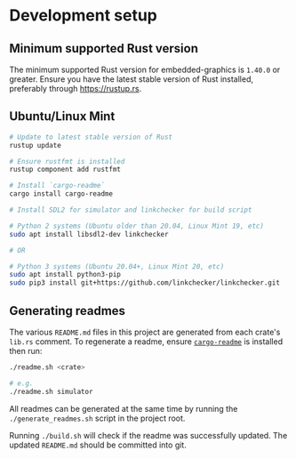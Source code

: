 # Development setup

## Minimum supported Rust version

The minimum supported Rust version for embedded-graphics is `1.40.0` or greater.
Ensure you have the latest stable version of Rust installed, preferably through <https://rustup.rs>.

## Ubuntu/Linux Mint

```bash
# Update to latest stable version of Rust
rustup update

# Ensure rustfmt is installed
rustup component add rustfmt

# Install `cargo-readme`
cargo install cargo-readme

# Install SDL2 for simulator and linkchecker for build script

# Python 2 systems (Ubuntu older than 20.04, Linux Mint 19, etc)
sudo apt install libsdl2-dev linkchecker

# OR

# Python 3 systems (Ubuntu 20.04+, Linux Mint 20, etc)
sudo apt install python3-pip
sudo pip3 install git+https://github.com/linkchecker/linkchecker.git
```

## Generating readmes

The various `README.md` files in this project are generated from each crate's `lib.rs` comment. To
regenerate a readme, ensure [`cargo-readme`](https://crates.io/crates/cargo-readme) is installed
then run:

```bash
./readme.sh <crate>

# e.g.
./readme.sh simulator
```

All readmes can be generated at the same time by running the `./generate_readmes.sh` script in the project root.

Running `./build.sh` will check if the readme was successfully updated. The updated `README.md`
should be committed into git.
